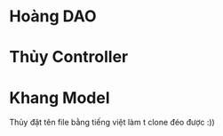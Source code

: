 # Hoàng DAO
# Thủy Controller
# Khang Model
Thủy đặt tên file bằng tiếng việt làm t clone đéo được :))

